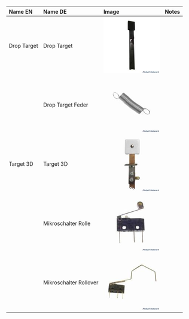 
| Name EN     | Name DE                | Image                                     | Notes |
| :---------- | :--------------------- | :---------------------------------------- | ----- |
| Drop Target | Drop Target            | ![](_attachments/Targets_-20240701-3.png) |       |
|             | Drop Target Feder      | ![](_attachments/Targets_-20240701-4.png) |       |
| Target 3D   | Target 3D              | ![](_attachments/Targets_-20240701-2.png) |       |
|             | Mikroschalter Rolle    | ![](_attachments/Targets_-20240701-1.png) |       |
|             | Mikroschalter Rollover | ![](_attachments/Targets_-20240701.png)   |       |

